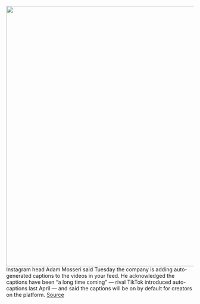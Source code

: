 <img src='https://cdn.vox-cdn.com/thumbor/2ZUsYbyZR8ZYAdvjkG7E5nwoMlI=/0x0:1080x1080/1200x800/filters:focal(449x615:621x787)/cdn.vox-cdn.com/uploads/chorus_image/image/70565983/1080x1080_Consumption_new_posted_video_in__feed.0.jpg' width='700px' /><br/>
Instagram head Adam Mosseri said Tuesday the company is adding auto-generated captions to the videos in your feed. He acknowledged the captions have been “a long time coming” — rival TikTok introduced auto-captions last April — and said the captions will be on by default for creators on the platform.
<a href='https://www.theverge.com/2022/3/1/22956660/instagram-auto-generated-captions-videos-accessibility'> Source <a/>